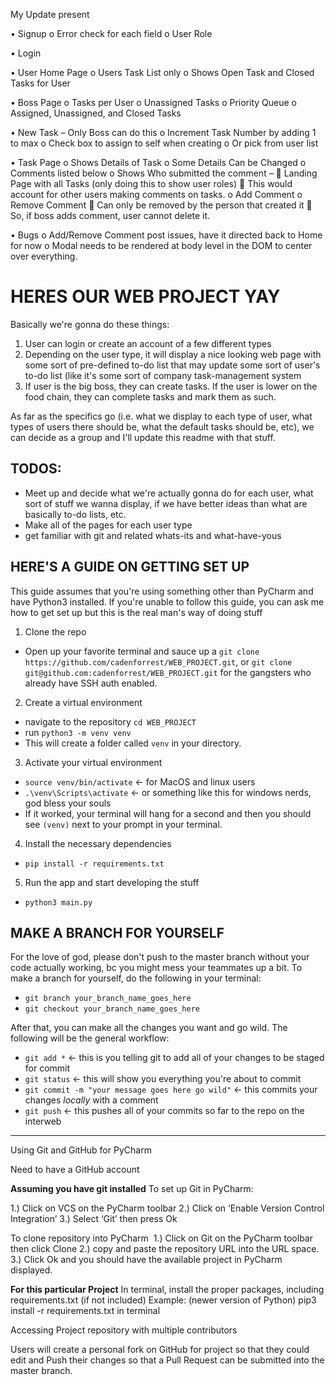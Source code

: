 My Update
present

•	Signup
o	Error check for each field
o	User Role

•	Login

•	User Home Page
o	Users Task List only
o	Shows Open Task and Closed Tasks for User

•	Boss Page
o	Tasks per User
o	Unassigned Tasks
o	Priority Queue
o	Assigned, Unassigned, and Closed Tasks

•	New Task – Only Boss can do this
o	Increment Task Number by adding 1 to max
o	Check box to assign to self when creating
o	Or pick from user list



•	Task Page
o	Shows Details of Task
o	Some Details Can be Changed
o	Comments listed below
o	Shows Who submitted the comment – 
	Landing Page with all Tasks (only doing this to show user roles)
	This would account for other users making comments on tasks.
o	Add Comment
o	Remove Comment
	Can only be removed by the person that created it
	So, if boss adds comment, user cannot delete it.



•	Bugs
o	Add/Remove Comment post issues, have it directed back to Home for now
o	Modal needs to be rendered at body level in the DOM to center over everything. 




# HERES OUR WEB PROJECT YAY 

Basically we're gonna do these things: 

1) User can login or create an account of a few different types
2) Depending on the user type, it will display a nice looking web page with some sort of pre-defined to-do list that may update some sort of user's to-do list (like it's some sort of company task-management system
3) If user is the big boss, they can create tasks. If the user is lower on the food chain, they can complete tasks and mark them as such. 

As far as the specifics go (i.e. what we display to each type of user, what types of users there should be, what the default tasks should be, etc), we can decide as a group and I'll update this readme with that stuff. 

## TODOS: 

 - Meet up and decide what we're actually gonna do for each user, what sort of stuff we wanna display, if we have better ideas than what are basically to-do lists, etc. 
 - Make all of the pages for each user type 
 - get familiar with git and related whats-its and what-have-yous 

## HERE'S A GUIDE ON GETTING SET UP 

This guide assumes that you're using something other than PyCharm and have Python3 installed. If you're unable to follow this guide, you can ask me how to get set up but this is the real man's way of doing stuff

1) Clone the repo 

- Open up your favorite terminal and sauce up a `git clone https://github.com/cadenforrest/WEB_PROJECT.git`, or `git clone git@github.com:cadenforrest/WEB_PROJECT.git` for the gangsters who already have SSH auth enabled. 

2) Create a virtual environment 
- navigate to the repository `cd WEB_PROJECT`
- run `python3 -m venv venv`
- This will create a folder called `venv` in your directory. 

3) Activate your virtual environment 
- `source venv/bin/activate` <- for MacOS and linux users
- `.\venv\Scripts\activate` <- or something like this for windows nerds, god bless your souls 
- If it worked, your terminal will hang for a second and then you should see `(venv)` next to your prompt in your terminal. 

4) Install the necessary dependencies 
- `pip install -r requirements.txt`

5) Run the app and start developing the stuff 
- `python3 main.py`

## MAKE A BRANCH FOR YOURSELF 
For the love of god, please don't push to the master branch without your code actually working, bc you might mess your teammates up a bit. 
To make a branch for yourself, do the following in your terminal: 

- `git branch your_branch_name_goes_here`
- `git checkout your_branch_name_goes_here`

After that, you can make all the changes you want and go wild. The following will be the general workflow: 

- `git add *` <- this is you telling git to add all of your changes to be staged for commit
- `git status` <- this will show you everything you're about to commit
- `git commit -m "your message goes here go wild"` <- this commits your changes *locally* with a comment
- `git push` <- this pushes all of your commits so far to the repo on the interweb

------------------------------------------------------------------------------------------------------------------------------------------
Using Git and GitHub for PyCharm

Need to have a GitHub account

**Assuming you have git installed**
To set up Git in PyCharm:

1.) Click on VCS on the PyCharm toolbar
2.) Click on ‘Enable Version Control Integration’
3.) Select ‘Git’ then press Ok

To clone repository into PyCharm  
1.) Click on Git on the PyCharm toolbar then click Clone
2.) copy and paste the repository URL into the URL space.
3.) Click Ok and you should have the available project in PyCharm displayed.

**For this particular Project**
In terminal, install the proper packages, including requirements.txt (if not included)
Example: (newer version of Python) pip3 install -r requirements.txt in terminal

Accessing Project repository with multiple contributors

Users will create a personal fork on GitHub for project so that they could edit and Push their changes so that a Pull Request can be submitted into the master branch.
